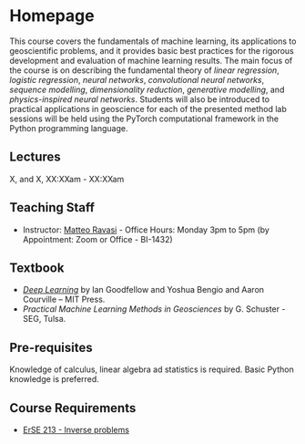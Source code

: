 # Homepage

This course covers the fundamentals of machine learning, its applications to geoscientific problems, and
it provides basic best practices for the rigorous development and evaluation of machine learning results.
The main focus of the course is on describing the fundamental theory of *linear regression*, *logistic regression*,
*neural networks*, *convolutional neural networks*, *sequence modelling*, *dimensionality reduction*, 
*generative modelling*, and *physics-inspired neural networks*. Students will also be introduced to 
practical applications in geoscience for each of the presented method lab sessions will be held using the PyTorch
computational framework in the Python programming language.

## Lectures

X, and X, XX:XXam - XX:XXam

## Teaching Staff

- Instructor: [Matteo Ravasi](https://mrava87.github.io) - Office Hours: Monday 3pm to 5pm (by Appointment: Zoom or Office - BI-1432)

## Textbook

- [*Deep Learning*](https://www.deeplearningbook.org) by Ian Goodfellow and Yoshua Bengio and Aaron Courville – MIT Press.
-  *Practical Machine Learning Methods in Geosciences* by G. Schuster - SEG, Tulsa.

## Pre-requisites

Knowledge of calculus, linear algebra ad statistics is required. Basic Python knowledge is preferred.

## Course Requirements

- [ErSE 213 - Inverse problems](https://courses.kaust.edu.sa/StudentCourses/GetPdf?fileName=2017-Spring-ErSE_213-00008206.pdf&isExternal=False)
